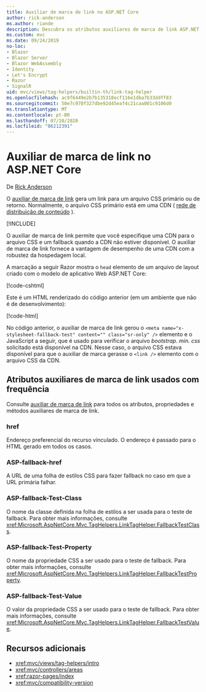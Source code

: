 ```yaml
---
title: Auxiliar de marca de link no ASP.NET Core
author: rick-anderson
ms.author: riande
description: Descubra os atributos auxiliares de marca de link ASP.NET Core e a função que cada atributo desempenha na extensão do comportamento da marca de link HTML.
ms.custom: mvc
ms.date: 09/24/2019
no-loc:
- Blazor
- Blazor Server
- Blazor WebAssembly
- Identity
- Let's Encrypt
- Razor
- SignalR
uid: mvc/views/tag-helpers/builtin-th/link-tag-helper
ms.openlocfilehash: ac9f6449e2b7b135318ecf116e1dba7b33ddff83
ms.sourcegitcommit: 50e7c970f327dbe92d45eaf4c21caa001c9106d0
ms.translationtype: MT
ms.contentlocale: pt-BR
ms.lasthandoff: 07/10/2020
ms.locfileid: "86212391"
---
```

# <a name="link-tag-helper-in-aspnet-core"></a>Auxiliar de marca de link no ASP.NET Core

De [Rick Anderson](https://twitter.com/RickAndMSFT)

O [auxiliar de marca de link](xref:Microsoft.AspNetCore.Mvc.TagHelpers.LinkTagHelper) gera um link para um arquivo CSS primário ou de retorno. Normalmente, o arquivo CSS primário está em uma CDN ( [rede de distribuição de conteúdo](/office365/enterprise/content-delivery-networks#what-exactly-is-a-cdn) ).

[!INCLUDE[](~/includes/cdn.md)]

O auxiliar de marca de link permite que você especifique uma CDN para o arquivo CSS e um fallback quando a CDN não estiver disponível. O auxiliar de marca de link fornece a vantagem de desempenho de uma CDN com a robustez da hospedagem local.

A marcação a seguir Razor mostra o `head` elemento de um arquivo de layout criado com o modelo de aplicativo Web ASP.NET Core:

[!code-cshtml[](link-tag-helper/sample/_Layout.cshtml?name=snippet)]

Este é um HTML renderizado do código anterior (em um ambiente que não é de desenvolvimento):

[!code-html[](link-tag-helper/sample/HtmlPage1.html)]

No código anterior, o auxiliar de marca de link gerou o `<meta name="x-stylesheet-fallback-test" content="" class="sr-only" />` elemento e o JavaScript a seguir, que é usado para verificar o arquivo *bootstrap. min. css* solicitado está disponível na CDN. Nesse caso, o arquivo CSS estava disponível para que o auxiliar de marca gerasse o `<link />` elemento com o arquivo CSS da CDN.

## <a name="commonly-used-link-tag-helper-attributes"></a>Atributos auxiliares de marca de link usados com frequência

Consulte [auxiliar de marca de link](xref:Microsoft.AspNetCore.Mvc.TagHelpers.LinkTagHelper) para todos os atributos, propriedades e métodos auxiliares de marca de link.

### <a name="href"></a>href

Endereço preferencial do recurso vinculado. O endereço é passado para o HTML gerado em todos os casos.

### <a name="asp-fallback-href"></a>ASP-fallback-href

A URL de uma folha de estilos CSS para fazer fallback no caso em que a URL primária falhar.

### <a name="asp-fallback-test-class"></a>ASP-fallback-Test-Class

O nome da classe definida na folha de estilos a ser usada para o teste de fallback. Para obter mais informações, consulte <xref:Microsoft.AspNetCore.Mvc.TagHelpers.LinkTagHelper.FallbackTestClass>.

### <a name="asp-fallback-test-property"></a>ASP-fallback-Test-Property

O nome da propriedade CSS a ser usado para o teste de fallback. Para obter mais informações, consulte <xref:Microsoft.AspNetCore.Mvc.TagHelpers.LinkTagHelper.FallbackTestProperty>.

### <a name="asp-fallback-test-value"></a>ASP-fallback-Test-Value

O valor da propriedade CSS a ser usado para o teste de fallback. Para obter mais informações, consulte <xref:Microsoft.AspNetCore.Mvc.TagHelpers.LinkTagHelper.FallbackTestValue>.

## <a name="additional-resources"></a>Recursos adicionais

* <xref:mvc/views/tag-helpers/intro>
* <xref:mvc/controllers/areas>
* <xref:razor-pages/index>
* <xref:mvc/compatibility-version>
